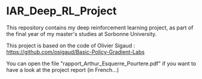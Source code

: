# IAR_Deep_RL_Project

This repository contains my deep reinforcement learning project, as part of the final year of my master's studies at Sorbonne University.

This project is based on the code of Olivier Sigaud : https://github.com/osigaud/Basic-Policy-Gradient-Labs

You can open the file "rapport_Arthur_Esquerre_Pourtere.pdf" if you want to have a look at the project report (in French...)

